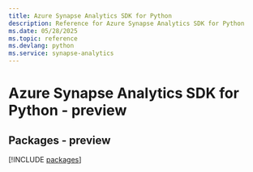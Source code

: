 ```yaml
---
title: Azure Synapse Analytics SDK for Python
description: Reference for Azure Synapse Analytics SDK for Python
ms.date: 05/28/2025
ms.topic: reference
ms.devlang: python
ms.service: synapse-analytics
---
```

# Azure Synapse Analytics SDK for Python - preview
## Packages - preview
[!INCLUDE [packages](synapse-analytics-index.md)]